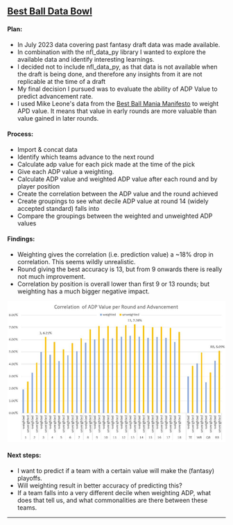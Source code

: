 ## [Best Ball Data Bowl](https://github.com/julia-schmidt-lademann/julia-schmidt-lademann.github.io/blob/main/_includes/best_ball.py)

#### Plan:
- In July 2023 data covering past fantasy draft data was made available.
- In combination with the nfl_data_py library I wanted to explore the available data and identify interesting learnings. 
- I decided not to include nfl_data_py, as that data is not available when the draft is being done, and therefore any insights from it are not replicable at the time of a draft
- My final decision I pursued was to evaluate the ability of ADP Value to predict advancement rate.
- I used Mike Leone's data from the [Best Ball Mania Manifesto](https://establishtherun.com/best-ball-mania-manifesto-a-guide-to-winning-big-on-underdog-fantasy/) to weight APD value. It means that value in early rounds are more valuable than value gained in later rounds.

#### Process:
- Import & concat data
- Identify which teams advance to the next round
- Calculate adp value for each pick made at the time of the pick
- Give each ADP value a weighting. 
- Calculate ADP value and weighted ADP value after each round and by player position
- Create the correlation between the ADP value and the round achieved
- Create groupings to see what decile ADP value at round 14 (widely accepted standard) falls into
- Compare the groupings between the weighted and unweighted ADP values

#### Findings:
- Weighting gives the correlation (i.e. prediction value) a ~18% drop in correlation. This seems wildly unrealistic. 
- Round giving the best accuracy is 13, but from 9 onwards there is really not much improvement. 
- Correlation by position is overall lower than first 9 or 13 rounds; but weighting has a much bigger negative impact. 

![Correlation](https://github.com/julia-schmidt-lademann/julia-schmidt-lademann.github.io/blob/main/_includes/BBDB.JPG?raw=true)

#### Next steps:
- I want to predict if a team with a certain value will make the (fantasy) playoffs. 
- Will weighting result in better accuracy of predicting this?
- If a team falls into a very different decile when weighting ADP, what does that tell us, and what commonalities are there between these teams.

----------------------------------------------------------------------------------------------------

